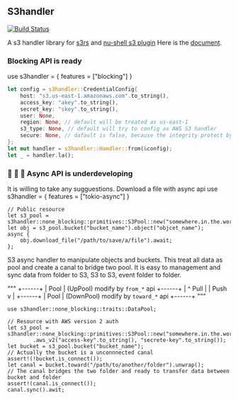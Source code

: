 S3handler
---
[![Build Status](https://travis-ci.com/yanganto/s3handler.svg?branch=master)](https://travis-ci.com/yanganto/s3handler)


A s3 handler library for [s3rs](https://github.com/yanganto/s3rs) and [nu-shell s3 plugin](https://github.com/nushell/nushell/tree/main/crates/nu_plugin_s3)
Here is the [document](https://docs.rs/s3handler/).


### Blocking API is ready
use s3handler = { features = ["blocking"] }

```rust
let config = s3handler::CredentialConfig{
    host: "s3.us-east-1.amazonaws.com".to_string(),
    access_key: "akey".to_string(),
    secret_key: "skey".to_string(),
    user: None,
    region: None, // default will be treated as us-east-1
    s3_type: None, // default will try to config as AWS S3 handler
    secure: None, // dafault is false, because the integrity protect by HMAC
};
let mut handler = s3handler::Handler::from(&config);
let _ = handler.la();
```

### :wrench: :wrench: :wrench: Async API is underdeveloping 
It is willing to take any sugguestions.
Download a file with async api
use s3handler = { features = ["tokio-async"] }
```
// Public resource
let s3_pool = s3handler::none_blocking::primitives::S3Pool::new("somewhere.in.the.world".to_string());
let obj = s3_pool.bucket("bucket_name").object("objcet_name");
async {
    obj.download_file("/path/to/save/a/file").await;
};

```

S3 async handler to manipulate objects and buckets.
This treat all data as pool and create a canal to bridge two pool.
It is easy to management and sync data from folder to S3, S3 to S3, event folder to folder.

"""
       +------+
       | Pool | (UpPool)  modify by `from_*` api
       +------+
         |  ^
    Pull |  | Push
         v  |
       +------+
       | Pool | (DownPool) modify by `toward_*` api
       +------+
"""

```
use s3handler::none_blocking::traits::DataPool;

// Resource with AWS version 2 auth
let s3_pool = s3handler::none_blocking::primitives::S3Pool::new("somewhere.in.the.world".to_string())
        .aws_v2("access-key".to_string(), "secrete-key".to_string());
let bucket = s3_pool.bucket("bucket_name");
// Actually the bucket is a unconnnected canal
assert!(!bucket.is_connect());
let canal = bucket.toward("/path/to/another/folder").unwrap();
// The canal bridges the two folder and ready to transfer data between bucket and folder
assert!(canal.is_connect());
canal.sync().awit;
```
